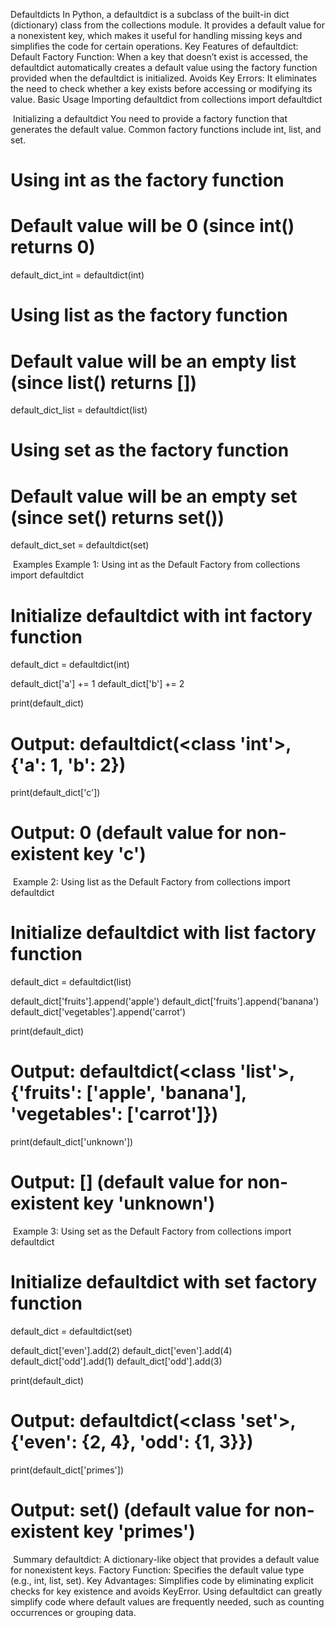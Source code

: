 Defaultdicts
In Python, a defaultdict is a subclass of the built-in dict (dictionary) class from the collections module. It provides a default value for a nonexistent key, which makes it useful for handling missing keys and simplifies the code for certain operations.
Key Features of defaultdict:
Default Factory Function: When a key that doesn’t exist is accessed, the defaultdict automatically creates a default value using the factory function provided when the defaultdict is initialized.
Avoids Key Errors: It eliminates the need to check whether a key exists before accessing or modifying its value.
Basic Usage
Importing defaultdict
from collections import defaultdict

​
Initializing a defaultdict
You need to provide a factory function that generates the default value. Common factory functions include int, list, and set.
# Using int as the factory function
# Default value will be 0 (since int() returns 0)
default_dict_int = defaultdict(int)

# Using list as the factory function
# Default value will be an empty list (since list() returns [])
default_dict_list = defaultdict(list)

# Using set as the factory function
# Default value will be an empty set (since set() returns set())
default_dict_set = defaultdict(set)

​
Examples
Example 1: Using int as the Default Factory
from collections import defaultdict

# Initialize defaultdict with int factory function
default_dict = defaultdict(int)

default_dict['a'] += 1
default_dict['b'] += 2

print(default_dict)
# Output: defaultdict(<class 'int'>, {'a': 1, 'b': 2})

print(default_dict['c'])
# Output: 0 (default value for non-existent key 'c')

​
Example 2: Using list as the Default Factory
from collections import defaultdict

# Initialize defaultdict with list factory function
default_dict = defaultdict(list)

default_dict['fruits'].append('apple')
default_dict['fruits'].append('banana')
default_dict['vegetables'].append('carrot')

print(default_dict)
# Output: defaultdict(<class 'list'>, {'fruits': ['apple', 'banana'], 'vegetables': ['carrot']})

print(default_dict['unknown'])
# Output: [] (default value for non-existent key 'unknown')

​
Example 3: Using set as the Default Factory
from collections import defaultdict

# Initialize defaultdict with set factory function
default_dict = defaultdict(set)

default_dict['even'].add(2)
default_dict['even'].add(4)
default_dict['odd'].add(1)
default_dict['odd'].add(3)

print(default_dict)
# Output: defaultdict(<class 'set'>, {'even': {2, 4}, 'odd': {1, 3}})

print(default_dict['primes'])
# Output: set() (default value for non-existent key 'primes')

​
Summary
defaultdict: A dictionary-like object that provides a default value for nonexistent keys.
Factory Function: Specifies the default value type (e.g., int, list, set).
Key Advantages: Simplifies code by eliminating explicit checks for key existence and avoids KeyError.
Using defaultdict can greatly simplify code where default values are frequently needed, such as counting occurrences or grouping data.
